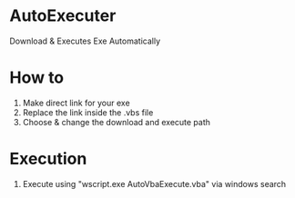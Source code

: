 # AutoExecuter
Download &amp; Executes Exe Automatically

# How to
1. Make direct link for your exe
2. Replace the link inside the .vbs file
3. Choose & change the download and execute path

# Execution
1. Execute using "wscript.exe AutoVbaExecute.vba" via windows search
